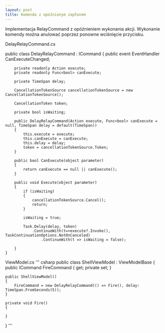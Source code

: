 ```yaml
---
layout: post
title: Komenda z opóźnionym zapłonem
---
```


Implementacja RelayCommand z opóźnieniem wykonania akcji. Wykonanie komendy można anulować poprzez ponowne wciśnięcie przycisku.


DelayRelayCommand.cs


public class DelayRelayCommand : ICommand
    {
        public event EventHandler CanExecuteChanged;

        private readonly Action execute;
        private readonly Func<bool> canExecute;

        private TimeSpan delay;

        CancellationTokenSource cancellationTokenSource = new CancellationTokenSource();

        CancellationToken token;

        private bool isWaiting;

        public DelayRelayCommand(Action execute, Func<bool> canExecute = null, TimeSpan delay = default(TimeSpan))
        {
            this.execute = execute;
            this.canExecute = canExecute;
            this.delay = delay;
            token = cancellationTokenSource.Token;
        }

        public bool CanExecute(object parameter)
        {
            return canExecute == null || canExecute();
        }

        public void Execute(object parameter)
        {   
            if (isWaiting)
            {
                cancellationTokenSource.Cancel();
                return;
            }

            isWaiting = true;
            
            Task.Delay(delay, token)
                .ContinueWith(t=>execute?.Invoke(), TaskContinuationOptions.NotOnCanceled)
                    .ContinueWith(t => isWaiting = false);
            
        }
    }
    



ViewModel.cs
''' csharp
 public class ShellViewModel : ViewModelBase
{
    public ICommand FireCommand { get; private set; }

    public ShellViewModel()
    {   
        FireCommand = new DelayRelayCommand(() => Fire(), delay: TimeSpan.FromSeconds(5));
    }

    private void Fire()
    {

    }

}
'''
